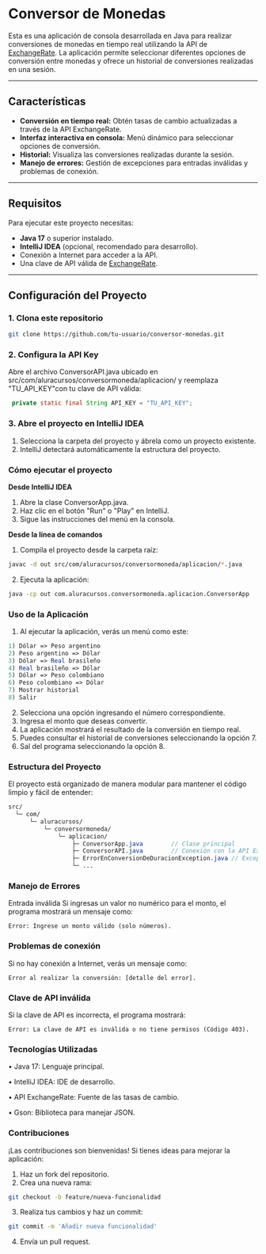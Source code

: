# Conversor de Monedas

Esta es una aplicación de consola desarrollada en Java para realizar conversiones de monedas en tiempo real utilizando la API de [ExchangeRate](https://app.exchangerate-api.com/). La aplicación permite seleccionar diferentes opciones de conversión entre monedas y ofrece un historial de conversiones realizadas en una sesión.

---

## **Características**
- **Conversión en tiempo real:** Obtén tasas de cambio actualizadas a través de la API ExchangeRate.
- **Interfaz interactiva en consola:** Menú dinámico para seleccionar opciones de conversión.
- **Historial:** Visualiza las conversiones realizadas durante la sesión.
- **Manejo de errores:** Gestión de excepciones para entradas inválidas y problemas de conexión.

---

## **Requisitos**
Para ejecutar este proyecto necesitas:

- **Java 17** o superior instalado.
- **IntelliJ IDEA** (opcional, recomendado para desarrollo).
- Conexión a Internet para acceder a la API.
- Una clave de API válida de [ExchangeRate](https://app.exchangerate-api.com/).

---

## **Configuración del Proyecto**

### **1. Clona este repositorio**

```bash
git clone https://github.com/tu-usuario/conversor-monedas.git
```

### **2. Configura la API Key**
Abre el archivo ConversorAPI.java ubicado en src/com/aluracursos/conversormoneda/aplicacion/ y reemplaza "TU_API_KEY"con tu clave de API válida:
```java
 private static final String API_KEY = "TU_API_KEY";
```

### **3. Abre el proyecto en IntelliJ IDEA**
1.	Selecciona la carpeta del proyecto y ábrela como un proyecto existente.
2.	IntelliJ detectará automáticamente la estructura del proyecto.
 
### **Cómo ejecutar el proyecto**
**Desde IntelliJ IDEA**
1.	Abre la clase ConversorApp.java.
2.	Haz clic en el botón "Run" o "Play" en IntelliJ.
3.	Sigue las instrucciones del menú en la consola.

**Desde la línea de comandos**
1.	Compila el proyecto desde la carpeta raíz:
```bash
javac -d out src/com/aluracursos/conversormoneda/aplicacion/*.java
```
2.	Ejecuta la aplicación:
```bash
java -cp out com.aluracursos.conversormoneda.aplicacion.ConversorApp
```
### **Uso de la Aplicación**
1.	Al ejecutar la aplicación, verás un menú como este:
```mathematica
1) Dólar => Peso argentino
2) Peso argentino => Dólar
3) Dólar => Real brasileño
4) Real brasileño => Dólar
5) Dólar => Peso colombiano
6) Peso colombiano => Dólar
7) Mostrar historial
8) Salir
```

2.	Selecciona una opción ingresando el número correspondiente.
3.	Ingresa el monto que deseas convertir.
4.	La aplicación mostrará el resultado de la conversión en tiempo real.
5.	Puedes consultar el historial de conversiones seleccionando la opción 7.
6.	Sal del programa seleccionando la opción 8.
 
### **Estructura del Proyecto**

El proyecto está organizado de manera modular para mantener el código limpio y fácil de entender:
```scss
src/
  └─ com/
      └─ aluracursos/
          └─ conversormoneda/  
              └─ aplicacion/
                  ├─ ConversorApp.java        // Clase principal
                  ├─ ConversorAPI.java        // Conexión con la API ExchangeRate
                  ├─ ErrorEnConversionDeDuracionException.java // Excepciones personalizadas
                  └─ ...

```    

### **Manejo de Errores**

Entrada inválida
Si ingresas un valor no numérico para el monto, el programa mostrará un mensaje como:
```plaintext
Error: Ingrese un monto válido (solo números).
```
### **Problemas de conexión**

Si no hay conexión a Internet, verás un mensaje como:
```plaintext
Error al realizar la conversión: [detalle del error].
```
### **Clave de API inválida**

Si la clave de API es incorrecta, el programa mostrará:
```plaintext
Error: La clave de API es inválida o no tiene permisos (Código 403).
```

### **Tecnologías Utilizadas**

•	Java 17: Lenguaje principal.

•	IntelliJ IDEA: IDE de desarrollo.

•	API ExchangeRate: Fuente de las tasas de cambio.

•	Gson: Biblioteca para manejar JSON.
 
### **Contribuciones**

¡Las contribuciones son bienvenidas! Si tienes ideas para mejorar la aplicación:
1.	Haz un fork del repositorio.
2.	Crea una nueva rama:
```bash
git checkout -b feature/nueva-funcionalidad
```
3.	Realiza tus cambios y haz un commit:
```bash
git commit -m 'Añadir nueva funcionalidad'
```
4.	Envía un pull request.

